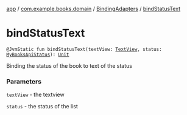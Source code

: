 [app](../../index.md) / [com.example.books.domain](../index.md) / [BindingAdapters](index.md) / [bindStatusText](./bind-status-text.md)

# bindStatusText

`@JvmStatic fun bindStatusText(textView: `[`TextView`](https://developer.android.com/reference/android/widget/TextView.html)`, status: `[`MyBooksApiStatus`](../../com.example.books.domain.book-search/-my-books-api-status/index.md)`): `[`Unit`](https://kotlinlang.org/api/latest/jvm/stdlib/kotlin/-unit/index.html)

Binding the status of the book to text of the status

### Parameters

`textView` - the textview

`status` - the status of the list